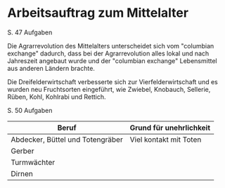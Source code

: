 # Arbeitsauftrag zum Mittelalter


S. 47 Aufgaben

Die Agrarrevolution des Mittelalters unterscheidet sich vom "columbian exchange" dadurch, dass bei der Agrarrevolution alles lokal und nach Jahreszeit angebaut wurde und der "columbian exchange" Lebensmittel aus anderen Ländern brachte.

Die Dreifelderwirtschaft verbesserte sich zur Vierfelderwirtschaft und es wurden neu Fruchtsorten eingeführt, wie Zwiebel, Knobauch, Sellerie, Rüben, Kohl, Kohlrabi und Rettich.


S. 50 Aufgaben

| Beruf                            | Grund für unehrlichkeit |
| -------------------------------- | ----------------------- |
| Abdecker, Büttel und Totengräber | Viel kontakt mit Toten  | 
| Gerber                           |                         |
| Turmwächter                      |                         |
| Dirnen                           |                         |


